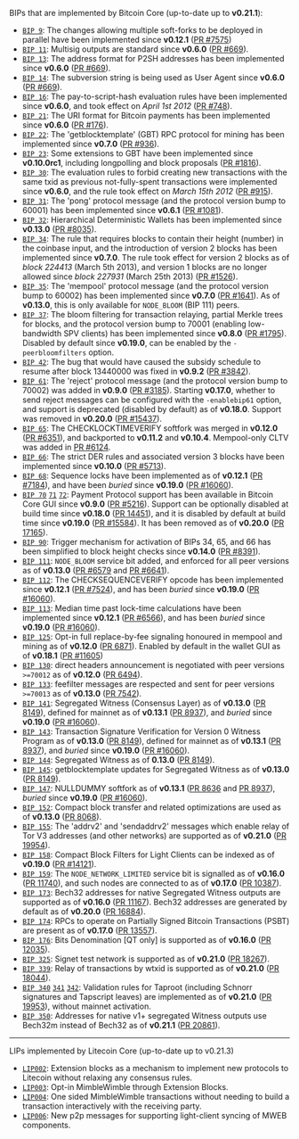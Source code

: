 BIPs that are implemented by Bitcoin Core (up-to-date up to **v0.21.1**):

* [`BIP 9`](https://github.com/electrumcoin/bips/blob/master/bip-0009.mediawiki): The changes allowing multiple soft-forks to be deployed in parallel have been implemented since **v0.12.1**  ([PR #7575](https://github.com/electrumcoincon/electrumcoincon/pull/7575))
* [`BIP 11`](https://github.com/electrumcoin/bips/blob/master/bip-0011.mediawiki): Multisig outputs are standard since **v0.6.0** ([PR #669](https://github.com/electrumcoincon/electrumcoincon/pull/669)).
* [`BIP 13`](https://github.com/electrumcoin/bips/blob/master/bip-0013.mediawiki): The address format for P2SH addresses has been implemented since **v0.6.0** ([PR #669](https://github.com/electrumcoincon/electrumcoincon/pull/669)).
* [`BIP 14`](https://github.com/electrumcoin/bips/blob/master/bip-0014.mediawiki): The subversion string is being used as User Agent since **v0.6.0** ([PR #669](https://github.com/electrumcoincon/electrumcoincon/pull/669)).
* [`BIP 16`](https://github.com/electrumcoin/bips/blob/master/bip-0016.mediawiki): The pay-to-script-hash evaluation rules have been implemented since **v0.6.0**, and took effect on *April 1st 2012* ([PR #748](https://github.com/electrumcoincon/electrumcoincon/pull/748)).
* [`BIP 21`](https://github.com/electrumcoin/bips/blob/master/bip-0021.mediawiki): The URI format for Bitcoin payments has been implemented since **v0.6.0** ([PR #176](https://github.com/electrumcoincon/electrumcoincon/pull/176)).
* [`BIP 22`](https://github.com/electrumcoin/bips/blob/master/bip-0022.mediawiki): The 'getblocktemplate' (GBT) RPC protocol for mining has been implemented since **v0.7.0** ([PR #936](https://github.com/electrumcoincon/electrumcoincon/pull/936)).
* [`BIP 23`](https://github.com/electrumcoin/bips/blob/master/bip-0023.mediawiki): Some extensions to GBT have been implemented since **v0.10.0rc1**, including longpolling and block proposals ([PR #1816](https://github.com/electrumcoincon/electrumcoincon/pull/1816)).
* [`BIP 30`](https://github.com/electrumcoin/bips/blob/master/bip-0030.mediawiki): The evaluation rules to forbid creating new transactions with the same txid as previous not-fully-spent transactions were implemented since **v0.6.0**, and the rule took effect on *March 15th 2012* ([PR #915](https://github.com/electrumcoincon/electrumcoincon/pull/915)).
* [`BIP 31`](https://github.com/electrumcoin/bips/blob/master/bip-0031.mediawiki): The 'pong' protocol message (and the protocol version bump to 60001) has been implemented since **v0.6.1** ([PR #1081](https://github.com/electrumcoincon/electrumcoincon/pull/1081)).
* [`BIP 32`](https://github.com/electrumcoin/bips/blob/master/bip-0032.mediawiki): Hierarchical Deterministic Wallets has been implemented since **v0.13.0** ([PR #8035](https://github.com/electrumcoincon/electrumcoincon/pull/8035)).
* [`BIP 34`](https://github.com/electrumcoin/bips/blob/master/bip-0034.mediawiki): The rule that requires blocks to contain their height (number) in the coinbase input, and the introduction of version 2 blocks has been implemented since **v0.7.0**. The rule took effect for version 2 blocks as of *block 224413* (March 5th 2013), and version 1 blocks are no longer allowed since *block 227931* (March 25th 2013) ([PR #1526](https://github.com/electrumcoincon/electrumcoincon/pull/1526)).
* [`BIP 35`](https://github.com/electrumcoin/bips/blob/master/bip-0035.mediawiki): The 'mempool' protocol message (and the protocol version bump to 60002) has been implemented since **v0.7.0** ([PR #1641](https://github.com/electrumcoincon/electrumcoincon/pull/1641)). As of **v0.13.0**, this is only available for `NODE_BLOOM` (BIP 111) peers.
* [`BIP 37`](https://github.com/electrumcoin/bips/blob/master/bip-0037.mediawiki): The bloom filtering for transaction relaying, partial Merkle trees for blocks, and the protocol version bump to 70001 (enabling low-bandwidth SPV clients) has been implemented since **v0.8.0** ([PR #1795](https://github.com/electrumcoincon/electrumcoincon/pull/1795)). Disabled by default since **v0.19.0**, can be enabled by the `-peerbloomfilters` option.
* [`BIP 42`](https://github.com/electrumcoin/bips/blob/master/bip-0042.mediawiki): The bug that would have caused the subsidy schedule to resume after block 13440000 was fixed in **v0.9.2** ([PR #3842](https://github.com/electrumcoincon/electrumcoincon/pull/3842)).
* [`BIP 61`](https://github.com/electrumcoin/bips/blob/master/bip-0061.mediawiki): The 'reject' protocol message (and the protocol version bump to 70002) was added in **v0.9.0** ([PR #3185](https://github.com/electrumcoincon/electrumcoincon/pull/3185)). Starting **v0.17.0**, whether to send reject messages can be configured with the `-enablebip61` option, and support is deprecated (disabled by default) as of **v0.18.0**. Support was removed in **v0.20.0** ([PR #15437](https://github.com/electrumcoincon/electrumcoincon/pull/15437)).
* [`BIP 65`](https://github.com/electrumcoin/bips/blob/master/bip-0065.mediawiki): The CHECKLOCKTIMEVERIFY softfork was merged in **v0.12.0** ([PR #6351](https://github.com/electrumcoincon/electrumcoincon/pull/6351)), and backported to **v0.11.2** and **v0.10.4**. Mempool-only CLTV was added in [PR #6124](https://github.com/electrumcoincon/electrumcoincon/pull/6124).
* [`BIP 66`](https://github.com/electrumcoin/bips/blob/master/bip-0066.mediawiki): The strict DER rules and associated version 3 blocks have been implemented since **v0.10.0** ([PR #5713](https://github.com/electrumcoincon/electrumcoincon/pull/5713)).
* [`BIP 68`](https://github.com/electrumcoin/bips/blob/master/bip-0068.mediawiki): Sequence locks have been implemented as of **v0.12.1**  ([PR #7184](https://github.com/electrumcoincon/electrumcoincon/pull/7184)), and have been *buried* since **v0.19.0** ([PR #16060](https://github.com/electrumcoincon/electrumcoincon/pull/16060)).
* [`BIP 70`](https://github.com/electrumcoin/bips/blob/master/bip-0070.mediawiki) [`71`](https://github.com/electrumcoincon/bips/blob/master/bip-0071.mediawiki) [`72`](https://github.com/electrumcoincon/bips/blob/master/bip-0072.mediawiki):
  Payment Protocol support has been available in Bitcoin Core GUI since **v0.9.0** ([PR #5216](https://github.com/electrumcoin/electrumcoincon/pull/5216)).
  Support can be optionally disabled at build time since **v0.18.0** ([PR 14451](https://github.com/electrumcoin/electrumcoincon/pull/14451)),
  and it is disabled by default at build time since **v0.19.0** ([PR #15584](https://github.com/electrumcoin/electrumcoincon/pull/15584)).
  It has been removed as of **v0.20.0** ([PR 17165](https://github.com/electrumcoin/electrumcoincon/pull/17165)).
* [`BIP 90`](https://github.com/electrumcoin/bips/blob/master/bip-0090.mediawiki): Trigger mechanism for activation of BIPs 34, 65, and 66 has been simplified to block height checks since **v0.14.0** ([PR #8391](https://github.com/electrumcoincon/electrumcoincon/pull/8391)).
* [`BIP 111`](https://github.com/electrumcoin/bips/blob/master/bip-0111.mediawiki): `NODE_BLOOM` service bit added, and enforced for all peer versions as of **v0.13.0** ([PR #6579](https://github.com/electrumcoincon/electrumcoincon/pull/6579) and [PR #6641](https://github.com/electrumcoincon/electrumcoincon/pull/6641)).
* [`BIP 112`](https://github.com/electrumcoin/bips/blob/master/bip-0112.mediawiki): The CHECKSEQUENCEVERIFY opcode has been implemented since **v0.12.1** ([PR #7524](https://github.com/electrumcoincon/electrumcoincon/pull/7524)), and has been *buried* since **v0.19.0** ([PR #16060](https://github.com/electrumcoincon/electrumcoincon/pull/16060)).
* [`BIP 113`](https://github.com/electrumcoin/bips/blob/master/bip-0113.mediawiki): Median time past lock-time calculations have been implemented since **v0.12.1** ([PR #6566](https://github.com/electrumcoincon/electrumcoincon/pull/6566)), and has been *buried* since **v0.19.0** ([PR #16060](https://github.com/electrumcoincon/electrumcoincon/pull/16060)).
* [`BIP 125`](https://github.com/electrumcoin/bips/blob/master/bip-0125.mediawiki): Opt-in full replace-by-fee signaling honoured in mempool and mining as of **v0.12.0** ([PR 6871](https://github.com/electrumcoincon/electrumcoincon/pull/6871)). Enabled by default in the wallet GUI as of **v0.18.1** ([PR #11605](https://github.com/electrumcoincon/electrumcoincon/pull/11605))
* [`BIP 130`](https://github.com/electrumcoin/bips/blob/master/bip-0130.mediawiki): direct headers announcement is negotiated with peer versions `>=70012` as of **v0.12.0** ([PR 6494](https://github.com/electrumcoincon/electrumcoincon/pull/6494)).
* [`BIP 133`](https://github.com/electrumcoin/bips/blob/master/bip-0133.mediawiki): feefilter messages are respected and sent for peer versions `>=70013` as of **v0.13.0** ([PR 7542](https://github.com/electrumcoincon/electrumcoincon/pull/7542)).
* [`BIP 141`](https://github.com/electrumcoin/bips/blob/master/bip-0141.mediawiki): Segregated Witness (Consensus Layer) as of **v0.13.0** ([PR 8149](https://github.com/electrumcoincon/electrumcoincon/pull/8149)), defined for mainnet as of **v0.13.1** ([PR 8937](https://github.com/electrumcoincon/electrumcoincon/pull/8937)), and *buried* since **v0.19.0** ([PR #16060](https://github.com/electrumcoincon/electrumcoincon/pull/16060)).
* [`BIP 143`](https://github.com/electrumcoin/bips/blob/master/bip-0143.mediawiki): Transaction Signature Verification for Version 0 Witness Program as of **v0.13.0** ([PR 8149](https://github.com/electrumcoincon/electrumcoincon/pull/8149)), defined for mainnet as of **v0.13.1** ([PR 8937](https://github.com/electrumcoincon/electrumcoincon/pull/8937)), and *buried* since **v0.19.0** ([PR #16060](https://github.com/electrumcoincon/electrumcoincon/pull/16060)).
* [`BIP 144`](https://github.com/electrumcoin/bips/blob/master/bip-0144.mediawiki): Segregated Witness as of **0.13.0** ([PR 8149](https://github.com/electrumcoincon/electrumcoincon/pull/8149)).
* [`BIP 145`](https://github.com/electrumcoin/bips/blob/master/bip-0145.mediawiki): getblocktemplate updates for Segregated Witness as of **v0.13.0** ([PR 8149](https://github.com/electrumcoincon/electrumcoincon/pull/8149)).
* [`BIP 147`](https://github.com/electrumcoin/bips/blob/master/bip-0147.mediawiki): NULLDUMMY softfork as of **v0.13.1** ([PR 8636](https://github.com/electrumcoincon/electrumcoincon/pull/8636) and [PR 8937](https://github.com/electrumcoincon/electrumcoincon/pull/8937)), *buried* since **v0.19.0** ([PR #16060](https://github.com/electrumcoincon/electrumcoincon/pull/16060)).
* [`BIP 152`](https://github.com/electrumcoin/bips/blob/master/bip-0152.mediawiki): Compact block transfer and related optimizations are used as of **v0.13.0** ([PR 8068](https://github.com/electrumcoincon/electrumcoincon/pull/8068)).
* [`BIP 155`](https://github.com/electrumcoin/bips/blob/master/bip-0155.mediawiki): The 'addrv2' and 'sendaddrv2' messages which enable relay of Tor V3 addresses (and other networks) are supported as of **v0.21.0** ([PR 19954](https://github.com/electrumcoincon/electrumcoincon/pull/19954)).
* [`BIP 158`](https://github.com/electrumcoin/bips/blob/master/bip-0158.mediawiki): Compact Block Filters for Light Clients can be indexed as of **v0.19.0** ([PR #14121](https://github.com/electrumcoincon/electrumcoincon/pull/14121)).
* [`BIP 159`](https://github.com/electrumcoin/bips/blob/master/bip-0159.mediawiki): The `NODE_NETWORK_LIMITED` service bit is signalled as of **v0.16.0** ([PR 11740](https://github.com/electrumcoincon/electrumcoincon/pull/11740)), and such nodes are connected to as of **v0.17.0** ([PR 10387](https://github.com/electrumcoincon/electrumcoincon/pull/10387)).
* [`BIP 173`](https://github.com/electrumcoin/bips/blob/master/bip-0173.mediawiki): Bech32 addresses for native Segregated Witness outputs are supported as of **v0.16.0** ([PR 11167](https://github.com/electrumcoincon/electrumcoincon/pull/11167)). Bech32 addresses are generated by default as of **v0.20.0** ([PR 16884](https://github.com/electrumcoincon/electrumcoincon/pull/16884)).
* [`BIP 174`](https://github.com/electrumcoin/bips/blob/master/bip-0174.mediawiki): RPCs to operate on Partially Signed Bitcoin Transactions (PSBT) are present as of **v0.17.0** ([PR 13557](https://github.com/electrumcoincon/electrumcoincon/pull/13557)).
* [`BIP 176`](https://github.com/electrumcoin/bips/blob/master/bip-0176.mediawiki): Bits Denomination [QT only] is supported as of **v0.16.0** ([PR 12035](https://github.com/electrumcoincon/electrumcoincon/pull/12035)).
* [`BIP 325`](https://github.com/electrumcoin/bips/blob/master/bip-0325.mediawiki): Signet test network is supported as of **v0.21.0** ([PR 18267](https://github.com/electrumcoincon/electrumcoincon/pull/18267)).
* [`BIP 339`](https://github.com/electrumcoin/bips/blob/master/bip-0339.mediawiki): Relay of transactions by wtxid is supported as of **v0.21.0** ([PR 18044](https://github.com/electrumcoincon/electrumcoincon/pull/18044)).
* [`BIP 340`](https://github.com/electrumcoin/bips/blob/master/bip-0340.mediawiki) [`341`](https://github.com/electrumcoincon/bips/blob/master/bip-0341.mediawiki) [`342`](https://github.com/electrumcoincon/bips/blob/master/bip-0342.mediawiki): Validation rules for Taproot (including Schnorr signatures and Tapscript leaves) are implemented as of **v0.21.0** ([PR 19953](https://github.com/electrumcoincon/electrumcoincon/pull/19953)), without mainnet activation.
* [`BIP 350`](https://github.com/electrumcoin/bips/blob/master/bip-0350.mediawiki): Addresses for native v1+ segregated Witness outputs use Bech32m instead of Bech32 as of **v0.21.1** ([PR 20861](https://github.com/electrumcoincon/electrumcoincon/pull/20861)).


------------------

LIPs implemented by Litecoin Core (up-to-date up to v0.21.3)
* [`LIP002`](https://github.com/litecoin-project/lips/blob/master/lip-0002.mediawiki): Extension blocks as a mechanism to implement new protocols to Litecoin without relaxing any consensus rules.
* [`LIP003`](https://github.com/litecoin-project/lips/blob/master/lip-0003.mediawiki): Opt-in MimbleWimble through Extension Blocks.
* [`LIP004`](https://github.com/litecoin-project/lips/blob/master/lip-0004.mediawiki): One sided MimbleWimble transactions without needing to build a transaction interactively with the receiving party. 
* [`LIP006`](https://github.com/litecoin-project/lips/blob/c01068d06136fb21bf35fd6dac2977de60057714/LIP-0006.mediawiki): New p2p messages for supporting light-client syncing of MWEB components.
